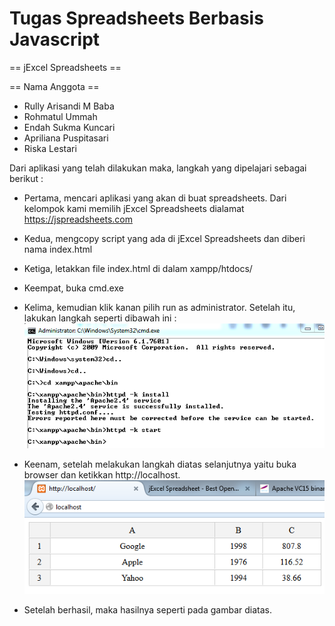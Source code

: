 # Tugas Spreadsheets Berbasis Javascript

== jExcel Spreadsheets ==

== Nama Anggota ==

* Rully Arisandi M Baba
* Rohmatul Ummah
* Endah Sukma Kuncari 
* Apriliana Puspitasari
* Riska Lestari

Dari aplikasi yang telah dilakukan maka, langkah yang dipelajari sebagai berikut :

* Pertama, mencari aplikasi yang akan di buat spreadsheets. Dari kelompok kami memilih jExcel Spreadsheets dialamat https://jspreadsheets.com
* Kedua, mengcopy script yang ada di jExcel Spreadsheets dan diberi nama index.html 
* Ketiga, letakkan file index.html di dalam xampp/htdocs/
* Keempat, buka cmd.exe 
* Kelima, kemudian klik kanan pilih run as administrator. Setelah itu, lakukan langkah seperti dibawah ini :
![On Demand](https://github.com/Rohmatul1/tctbaru/blob/master/minggu-05/01.png)

* Keenam, setelah melakukan langkah diatas selanjutnya yaitu buka browser dan ketikkan http://localhost. 
![On Demand](https://github.com/Rohmatul1/tctbaru/blob/master/minggu-05/02.png)

* Setelah berhasil, maka hasilnya seperti pada gambar diatas.







